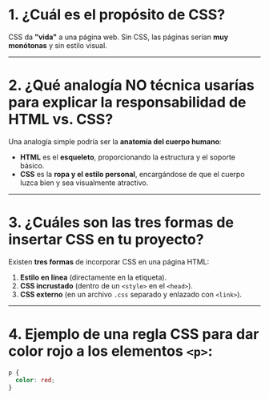 # 1. ¿Cuál es el propósito de CSS?

CSS da **"vida"** a una página web. Sin CSS, las páginas serían **muy monótonas** y sin estilo visual.

---

# 2. ¿Qué analogía NO técnica usarías para explicar la responsabilidad de HTML vs. CSS?

Una analogía simple podría ser la **anatomía del cuerpo humano**:

- **HTML** es el **esqueleto**, proporcionando la estructura y el soporte básico.  
- **CSS** es la **ropa y el estilo personal**, encargándose de que el cuerpo luzca bien y sea visualmente atractivo.

---

# 3. ¿Cuáles son las tres formas de insertar CSS en tu proyecto?

Existen **tres formas** de incorporar CSS en una página HTML:

1. **Estilo en línea** (directamente en la etiqueta).  
2. **CSS incrustado** (dentro de un `<style>` en el `<head>`).  
3. **CSS externo** (en un archivo `.css` separado y enlazado con `<link>`).

---

# 4. Ejemplo de una regla CSS para dar color rojo a los elementos `<p>`:

```css
p {
  color: red;
}
